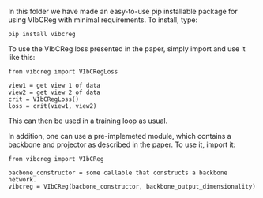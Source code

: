 In this folder we have made an easy-to-use pip installable package for using VIbCReg with minimal requirements. 
To install, type:
```
pip install vibcreg
```


To use the VIbCReg loss presented in the paper, simply import and use it like this: 
```
from vibcreg import VIbCRegLoss

view1 = get view 1 of data
view2 = get view 2 of data
crit = VIbCRegLoss()
loss = crit(view1, view2)
```
This can then be used in a training loop as usual.

In addition, one can use a pre-implemeted module, which contains a backbone and projector as described in the paper.
To use it, import it:

```
from vibcreg import VIbCReg

bacbone_constructor = some callable that constructs a backbone network.
vibcreg = VIbCReg(bacbone_constructor, backbone_output_dimensionality)
```